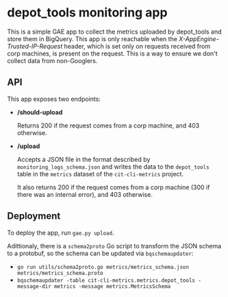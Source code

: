 # depot\_tools monitoring app
This is a simple GAE app to collect the metrics uploaded by depot\_tools and
store them in BigQuery.
This app is only reachable when the *X-AppEngine-Trusted-IP-Request* header,
which is set only on requests received from corp machines, is present on the
request. This is a way to ensure we don't collect data from non-Googlers.

## API
This app exposes two endpoints:
- **/should-upload**

  Returns 200 if the request comes from a corp machine, and 403 otherwise.
- **/upload**

  Accepts a JSON file in the format described by `monitoring_logs_schema.json`
  and writes the data to the `depot_tools` table in the `metrics` dataset of the
  `cit-cli-metrics` project.

  It also returns 200 if the request comes from a corp machine (300 if there was
  an internal error), and 403 otherwise.

## Deployment
To deploy the app, run `gae.py upload`.

Adittionaly, there is a `schema2proto` Go script to transform the JSON schema to
a protobuf, so the schema can be updated via `bqschemaupdater`:
- `go run utils/schema2proto.go metrics/metrics_schema.json
  metrics/metrics_schema.proto`
- `bqschemaupdater -table cit-cli-metrics.metrics.depot_tools -message-dir
  metrics -message metrics.MetricsSchema`



